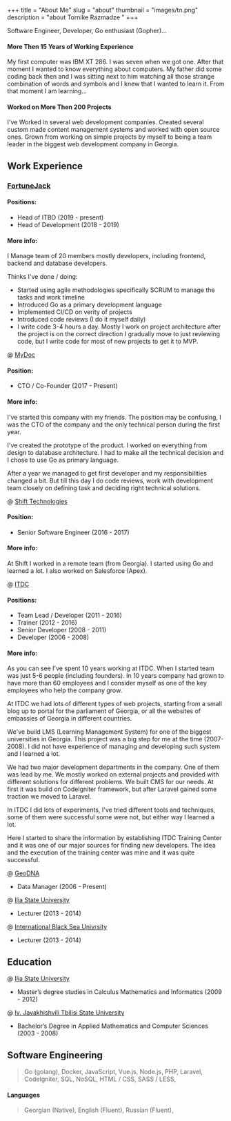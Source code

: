 +++
title = "About Me"
slug = "about"
thumbnail = "images/tn.png"
description = "about Tornike Razmadze "
+++

Software Engineer, Developer, Go enthusiast (Gopher)...

#### More Then 15 Years of Working Experience

My first computer was IBM XT 286. I was seven when we got one. After that moment I wanted to know everything about computers. My father did some coding back then and I was sitting next to him watching all those strange combination of words and symbols and I knew that I wanted to learn it. From that moment I am learning...

#### Worked on More Then 200 Projects

I've Worked in several web development companies. Created several custom made content management systems and worked with open source ones. Grown from working on simple projects by myself to being a team leader in the biggest web development company in Georgia.

## Work Experience

### [FortuneJack](https://fortunejack.com)
#### Positions:
* Head of ITBO (2019 - present)
* Head of Development (2018 - 2019)

#### More info:
I Manage team of 20 members mostly developers, including frontend, backend and database developers.

Thinks I've done / doing:

* Started using agile methodologies specifically SCRUM to manage the tasks and work timeline
* Introduced Go as a primary development language
* Implemented CI/CD on verity of projects
* Introduced code reviews (I do it myself daily)
* I write code 3-4 hours a day. Mostly I work on project architecture after the project is on the correct direction I gradually move to just reviewing code, but I write code for most of new projects to get it to MVP.

@ [MyDoc](https://mydoc.ge)

#### Position:
* CTO / Co-Founder (2017 - Present)

#### More info:
I've started this company with my friends. The position may be confusing, I was the CTO of the company and the only technical person during the first year.

I've created the prototype of the product. I worked on everything from design to database architecture. I had to make all the technical decision and I chose to use Go as primary language.

After a year we managed to get first developer and my responsibilities changed a bit. But till this day I do code reviews, work with development team closely on defining task and deciding right technical solutions.


@ [Shift Technologies](https://shift.com)

#### Position:
* Senior Software Engineer (2016 - 2017)

#### More info:
At Shift I worked in a remote team (from Georgia). I started using Go and learned a lot. I also worked on Salesforce (Apex).

@ [ITDC](http://itdc.ge)

#### Positions:
* Team Lead / Developer (2011 - 2016)
* Trainer (2012 - 2016)
* Senior Developer (2008 - 2011)
* Developer (2006 - 2008)

#### More info:
As you can see I've spent 10 years working at ITDC. When I started team was just 5-6 people (including founders). In 10 years company had grown to have more than 60 employees and I consider myself as one of the key employees who help the company grow.

At ITDC we had lots of different types of web projects, starting from a small blog up to portal for the parliament of Georgia, or all the websites of embassies of Georgia in different countries.

We've build LMS (Learning Management System) for one of the biggest universities in Georgia. This project was a big step for me at the time (2007-2008). I did not have experience of managing and developing such system and I learned a lot.

We had two major development departments in the company. One of them was lead by me. We mostly worked on external projects and provided with different solutions for different problems. We built CMS for our needs. At first it was build on CodeIgniter framework, but after Laravel gained some traction we moved to Laravel.

In ITDC I did lots of experiments, I've tried different tools and techniques, some of them were successful some were not, but either way I learned a lot.

Here I started to share the information by establishing ITDC Training Center and it was one of our major sources for finding new developers. The idea and the execution of the training center was mine and it was quite successful.

@ [GeoDNA](http://oceandna.ge)

* Data Manager (2006 - Present)

@ [Ilia State University](https://iliauni.edu.ge/en)

* Lecturer (2013 - 2014)

@ [International Black Sea Univrsity](https://www.ibsu.edu.ge/en/)

* Lecturer (2013 - 2014)

## Education

@ [Ilia State University](https://iliauni.edu.ge/en)

* Master’s degree studies in Calculus Mathematics and Informatics (2009 - 2012)

@ [Iv. Javakhishvili Tbilisi State University](https://tsu.ge/en)

* Bachelor’s Degree in Applied Mathematics and Computer Sciences (2003 - 2008)

## Software Engineering

> Go (golang),
> Docker,
> JavaScript,
> Vue.js,
> Node.js,
> PHP,
> Laravel,
> CodeIgniter,
> SQL,
> NoSQL,
> HTML / CSS,
> SASS / LESS,

#### Languages

> Georgian (Native),
> English (Fluent),
> Russian (Fluent),

